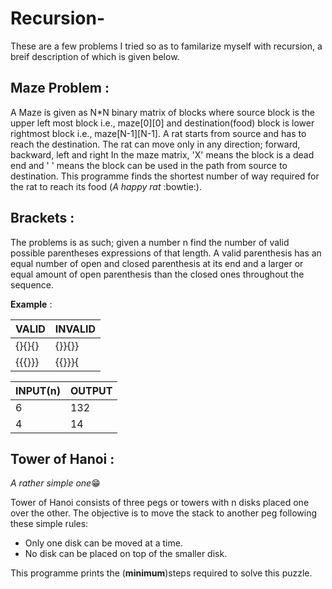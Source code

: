 # Recursion-
  These are a few problems I tried so as to familarize myself with recursion, a breif description of which is given below.

## Maze Problem :
 A Maze is given as N*N binary matrix of blocks where source block is the upper left most block i.e., maze[0][0] and destination(food) block is lower rightmost block i.e., maze[N-1][N-1]. A rat starts from source and has to reach the destination. The rat can move only in any direction; forward, backward, left and right
In the maze matrix, 'X' means the block is a dead end and ' ' means the block can be used in the path from source to destination.
This programme finds the shortest number of way required for the rat to reach its food (*A happy rat* :bowtie:).

## Brackets :
The problems is as such; given a number n find the number of valid possible parentheses expressions of that length.
A valid parenthesis has an equal number of open and closed parenthesis at its end and a larger or equal amount of open parenthesis than the closed ones throughout the sequence.

**Example** :


VALID | INVALID
------------ | -------------
{}{}{} | {}}{}}
{{{}}} | {{}}}{


INPUT(n) | OUTPUT
------------ | -------------
6 | 132
4 | 14


## Tower of Hanoi :
*A rather simple one*:grin:

 Tower of Hanoi consists of three pegs or towers with n disks placed one over the other. The objective is to move the stack to another peg following these simple rules:
- Only one disk can be moved at a time.
- No disk can be placed on top of the smaller disk.

This programme prints the (**minimum**)steps required to solve this puzzle. 

